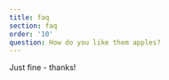 ```yaml
---
title: faq
section: faq
order: '10'
question: How do you like them apples?
---
```


Just fine  - thanks!
